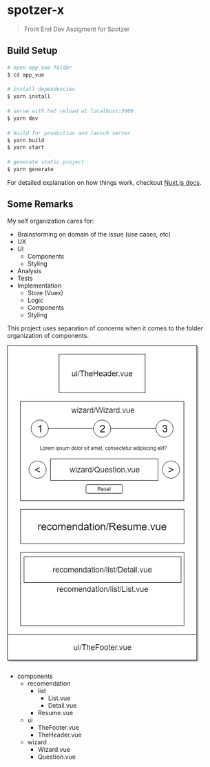 # spotzer-x

> Front End Dev Assigment for Spotzer

## Build Setup

``` bash
# open app_vue folder
$ cd app_vue

# install dependencies
$ yarn install

# serve with hot reload at localhost:3000
$ yarn dev

# build for production and launch server
$ yarn build
$ yarn start

# generate static project
$ yarn generate
```

For detailed explanation on how things work, checkout [Nuxt.js docs](https://nuxtjs.org).

## Some Remarks

My self organization cares for:

- Brainstorming on domain of the issue (use cases, etc)
- UX
- UI
    - Components
    - Styling
- Analysis
- Tests
- Implementation
    - Store (Vuex)
    - Logic
    - Components
    - Styling

This project uses separation of concerns when it comes to the folder organization of components.

![components organization](/docs/components.png)

- components
    - recomendation
        - list
            - List.vue
            - Detail.vue
        - Resume.vue
    - ui
        - TheFooter.vue
        - TheHeader.vue
    - wizard
        - Wizard.vue
        - Question.vue
